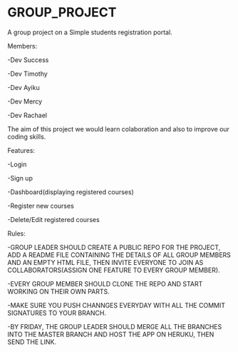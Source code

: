 # GROUP_PROJECT
A group project on a Simple students registration portal. 

Members:  

-Dev Success 

-Dev Timothy  

-Dev Ayiku 

-Dev Mercy  

-Dev Rachael 

The aim of this project we would learn colaboration and also to improve our coding skills.  

Features:  

-Login 

-Sign up 

-Dashboard(displaying registered courses) 

-Register new courses 

-Delete/Edit registered courses


Rules:  

-GROUP LEADER SHOULD CREATE A PUBLIC REPO FOR THE PROJECT, ADD A README FILE CONTAINING THE DETAILS OF ALL GROUP MEMBERS AND AN EMPTY HTML FILE, THEN INVITE EVERYONE TO JOIN AS COLLABORATORS(ASSIGN ONE FEATURE TO EVERY GROUP MEMBER).  

-EVERY GROUP MEMBER SHOULD CLONE THE REPO AND START WORKING ON THEIR OWN PARTS.  

-MAKE SURE YOU PUSH CHANNGES EVERYDAY WITH ALL THE COMMIT SIGNATURES TO YOUR BRANCH.  

-BY FRIDAY, THE GROUP LEADER SHOULD MERGE ALL THE BRANCHES INTO THE MASTER BRANCH AND HOST THE APP ON HERUKU, THEN SEND THE LINK.
